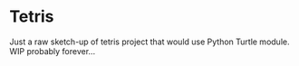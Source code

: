 # Tetris
Just a raw sketch-up of tetris project that would use Python Turtle module.
WIP probably forever...
